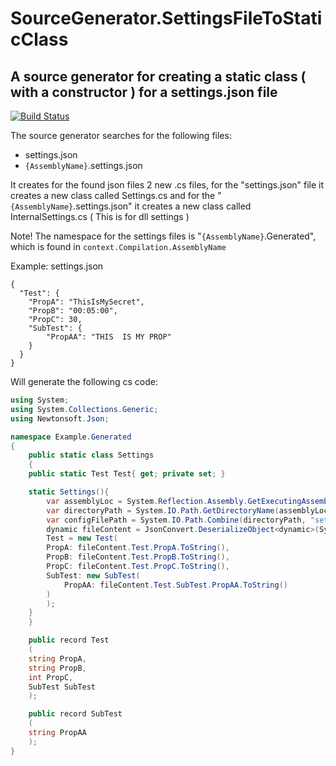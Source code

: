 # SourceGenerator.SettingsFileToStaticClass
## A source generator for creating a static class ( with a constructor ) for a settings.json file

[![Build Status](https://travis-ci.org/joemccann/dillinger.svg?branch=master)](https://travis-ci.org/joemccann/dillinger)

The source generator searches for the following files:
- settings.json
- ```{AssemblyName}```.settings.json

It creates for the found json files 2 new .cs files, 
for the "settings.json" file it creates a new class called Settings.cs
and for the "```{AssemblyName}```.settings.json" it creates a new class called InternalSettings.cs ( This is for dll settings )

Note!
The namespace for the settings files is "```{AssemblyName}```.Generated", which is found in ```context.Compilation.AssemblyName```

Example: 
settings.json
```
{
  "Test": {
    "PropA": "ThisIsMySecret",
    "PropB": "00:05:00",
    "PropC": 30,
    "SubTest": {
        "PropAA": "THIS  IS MY PROP"
    }
  }
}
```

Will generate the following cs code:
```cs
using System;
using System.Collections.Generic;
using Newtonsoft.Json;

namespace Example.Generated
{
    public static class Settings
    {
	public static Test Test{ get; private set; }

	static Settings(){
	    var assemblyLoc = System.Reflection.Assembly.GetExecutingAssembly().Location;
	    var directoryPath = System.IO.Path.GetDirectoryName(assemblyLoc);
	    var configFilePath = System.IO.Path.Combine(directoryPath, "settings.json");
	    dynamic fileContent = JsonConvert.DeserializeObject<dynamic>(System.IO.File.ReadAllText(configFilePath));
	    Test = new Test(
		PropA: fileContent.Test.PropA.ToString(),
		PropB: fileContent.Test.PropB.ToString(),
		PropC: fileContent.Test.PropC.ToString(),
		SubTest: new SubTest(
		    PropAA: fileContent.Test.SubTest.PropAA.ToString()
		)
	    );
	}
    }

    public record Test
    (
	string PropA,
	string PropB,
	int PropC,
	SubTest SubTest
    );

    public record SubTest
    (
	string PropAA
    );
}
```
